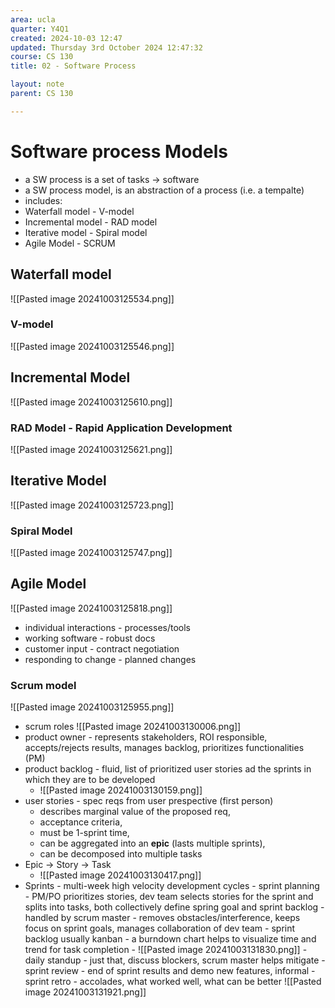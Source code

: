 ```yaml
---
area: ucla
quarter: Y4Q1
created: 2024-10-03 12:47
updated: Thursday 3rd October 2024 12:47:32
course: CS 130
title: 02 - Software Process

layout: note
parent: CS 130

---
```


# Software process Models

- a SW process is a set of tasks -> software
- a SW process model, is an abstraction of a process (i.e. a tempalte)
- includes:
- Waterfall model - V-model
- Incremental model - RAD model
- Iterative model - Spiral model
- Agile Model - SCRUM

## Waterfall model

![[Pasted image 20241003125534.png]]

### V-model

![[Pasted image 20241003125546.png]]

## Incremental Model

![[Pasted image 20241003125610.png]]

### RAD Model - Rapid Application Development

![[Pasted image 20241003125621.png]]

## Iterative Model

![[Pasted image 20241003125723.png]]

### Spiral Model

![[Pasted image 20241003125747.png]]

## Agile Model

![[Pasted image 20241003125818.png]]

- individual interactions - processes/tools
- working software - robust docs
- customer input - contract negotiation
- responding to change - planned changes

### Scrum model

![[Pasted image 20241003125955.png]]

- scrum roles ![[Pasted image 20241003130006.png]]
- product owner - represents stakeholders, ROI responsible, accepts/rejects results, manages backlog, prioritizes functionalities (PM)
- product backlog - fluid, list of prioritized user stories ad the sprints in which they are to be developed
  - ![[Pasted image 20241003130159.png]]
- user stories - spec reqs from user prespective (first person)
  - describes marginal value of the proposed req,
  - acceptance criteria,
  - must be 1-sprint time,
  - can be aggregated into an **epic** (lasts multiple sprints),
  - can be decomposed into multiple tasks
- Epic -> Story -> Task
  - ![[Pasted image 20241003130417.png]]
- Sprints - multi-week high velocity development cycles - sprint planning - PM/PO prioritizes stories, dev team selects stories for the sprint and splits into tasks, both collectively define spring goal and sprint backlog - handled by scrum master - removes obstacles/interference, keeps focus on sprint goals, manages collaboration of dev team - sprint backlog usually kanban - a burndown chart helps to visualize time and trend for task completion - ![[Pasted image 20241003131830.png]] - daily standup - just that, discuss blockers, scrum master helps mitigate - sprint review - end of sprint results and demo new features, informal - sprint retro - accolades, what worked well, what can be better
  ![[Pasted image 20241003131921.png]]
